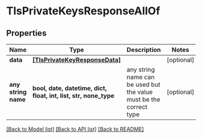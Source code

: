 # TlsPrivateKeysResponseAllOf


## Properties
Name | Type | Description | Notes
------------ | ------------- | ------------- | -------------
**data** | [**[TlsPrivateKeyResponseData]**](TlsPrivateKeyResponseData.md) |  | [optional] 
**any string name** | **bool, date, datetime, dict, float, int, list, str, none_type** | any string name can be used but the value must be the correct type | [optional]

[[Back to Model list]](../README.md#documentation-for-models) [[Back to API list]](../README.md#documentation-for-api-endpoints) [[Back to README]](../README.md)


